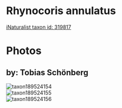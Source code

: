 
Rhynocoris annulatus
====================
  
[iNaturalist taxon id: 319817](https://www.inaturalist.org/taxa/319817)
# Photos

## by: Tobias Schönberg
  
![taxon189524154](https://inaturalist-open-data.s3.amazonaws.com/photos/203014004/medium.jpg)  
![taxon189524155](https://inaturalist-open-data.s3.amazonaws.com/photos/203014031/medium.jpg)  
![taxon189524156](https://inaturalist-open-data.s3.amazonaws.com/photos/203014061/medium.jpg)